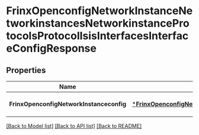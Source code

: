 # FrinxOpenconfigNetworkInstanceNetworkinstancesNetworkinstanceProtocolsProtocolIsisInterfacesInterfaceConfigResponse

## Properties
Name | Type | Description | Notes
------------ | ------------- | ------------- | -------------
**FrinxOpenconfigNetworkInstanceconfig** | [***FrinxOpenconfigNetworkInstanceNetworkinstancesNetworkinstanceProtocolsProtocolIsisInterfacesInterfaceConfig**](frinx.openconfig.network.instance.networkinstances.networkinstance.protocols.protocol.isis.interfaces.interface.Config.md) |  | [optional] [default to null]

[[Back to Model list]](../README.md#documentation-for-models) [[Back to API list]](../README.md#documentation-for-api-endpoints) [[Back to README]](../README.md)


